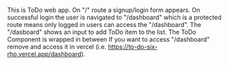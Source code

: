 This is ToDo web app. On "/" route a signup/login form appears. On successful login the user is navigated to "/dashboard" which is a protected route means only logged in users can access the "/dashboard". The "/dasboard" shows an input to add ToDo item to the list. The ToDo Component is wrapped in between <ProtectedRoute> <ProtectedRoute /> If you want to access "/dashboard" remove <ProtectedRoute> <ProtectedRoute /> and access it in vercel (i.e. https://to-do-six-rho.vercel.app/dashboard). 
